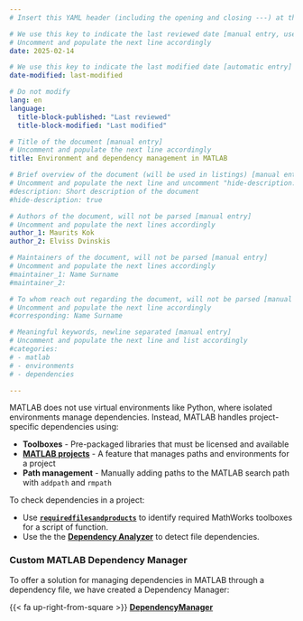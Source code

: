 ```yaml
---
# Insert this YAML header (including the opening and closing ---) at the beginning of the document and fill it out accordingly

# We use this key to indicate the last reviewed date [manual entry, use YYYY-MM-DD]
# Uncomment and populate the next line accordingly
date: 2025-02-14

# We use this key to indicate the last modified date [automatic entry]
date-modified: last-modified

# Do not modify
lang: en
language: 
  title-block-published: "Last reviewed"
  title-block-modified: "Last modified"

# Title of the document [manual entry]
# Uncomment and populate the next line accordingly
title: Environment and dependency management in MATLAB

# Brief overview of the document (will be used in listings) [manual entry]
# Uncomment and populate the next line and uncomment "hide-description: true".
#description: Short description of the document
#hide-description: true

# Authors of the document, will not be parsed [manual entry]
# Uncomment and populate the next lines accordingly
author_1: Maurits Kok
author_2: Elviss Dvinskis

# Maintainers of the document, will not be parsed [manual entry]
# Uncomment and populate the next lines accordingly
#maintainer_1: Name Surname
#maintainer_2:

# To whom reach out regarding the document, will not be parsed [manual entry]
# Uncomment and populate the next line accordingly
#corresponding: Name Surname

# Meaningful keywords, newline separated [manual entry]
# Uncomment and populate the next line and list accordingly
#categories: 
# - matlab
# - environments
# - dependencies

---
```


MATLAB does not use virtual environments like Python, where isolated environments manage dependencies. Instead, MATLAB handles project-specific dependencies using:

- **Toolboxes** - Pre-packaged libraries that must be licensed and available
- [**MATLAB projects**](https://mathworks.com/help/matlab/projects.html) - A feature that manages paths and environments for a project
- **Path management** - Manually adding paths to the MATLAB search path with `addpath` and `rmpath`

To check dependencies in a project:

- Use [**`requiredfilesandproducts`**](https://nl.mathworks.com/help/matlab/ref/matlab.codetools.requiredfilesandproducts.html) to identify required MathWorks toolboxes for a script of function.
- Use the the [**Dependency Analyzer**](https://nl.mathworks.com/help/matlab/matlab_prog/analyze-project-dependencies.html) to detect file dependencies.


### Custom MATLAB Dependency Manager

To offer a solution for managing dependencies in MATLAB through a dependency file, we have created a Dependency Manager: 

{{< fa up-right-from-square >}} [**DependencyManager**](https://github.com/TU-Delft-DCC/matlab_dependency_manager)
